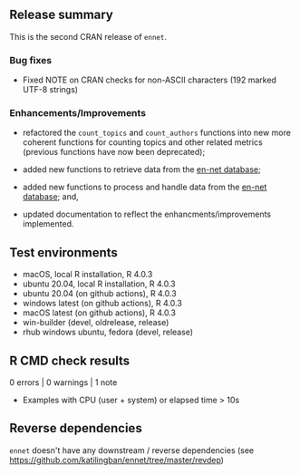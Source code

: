 ## Release summary
This is the second CRAN release of `ennet`.

### Bug fixes

* Fixed NOTE on CRAN checks for non-ASCII characters (192 marked UTF-8 strings)

### Enhancements/Improvements

* refactored the `count_topics` and `count_authors` functions into new more
coherent functions for counting topics and other related metrics (previous
functions have now been deprecated);

* added new functions to retrieve data from the [en-net database](https://github.com/katilingban/ennet_db);

* added new functions to process and handle data from the [en-net database](https://github.com/katilingban/ennet_db); and,

* updated documentation to reflect the enhancments/improvements implemented.

## Test environments
* macOS, local R installation, R 4.0.3
* ubuntu 20.04, local R installation, R 4.0.3
* ubuntu 20.04 (on github actions), R 4.0.3
* windows latest (on github actions), R 4.0.3
* macOS latest (on github actions), R 4.0.3
* win-builder (devel, oldrelease, release)
* rhub windows ubuntu, fedora (devel, release)

## R CMD check results

0 errors | 0 warnings | 1 note

* Examples with CPU (user + system) or elapsed time > 10s

## Reverse dependencies
`ennet` doesn't have any downstream / reverse dependencies (see https://github.com/katilingban/ennet/tree/master/revdep)
